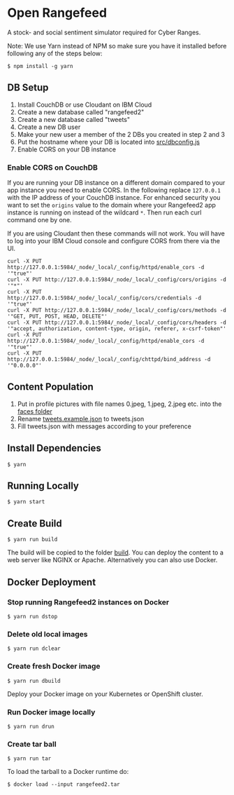 # Open Rangefeed
A stock- and social sentiment simulator required for Cyber Ranges.

Note: We use Yarn instead of NPM so make sure you have it installed before following any of the steps below:
```
$ npm install -g yarn
```

## DB Setup

1. Install CouchDB or use Cloudant on IBM Cloud
2. Create a new database called "rangefeed2"
3. Create a new database called "tweets"
4. Create a new DB user
5. Make your new user a member of the 2 DBs you created in step 2 and 3
6. Put the hostname where your DB is located into [src/dbconfig.js](src/dbconfig.js)
7. Enable CORS on your DB instance

### Enable CORS on CouchDB

If you are running your DB instance on a different domain compared to your app instance you need to enable CORS. In the following replace `127.0.0.1` with the IP address of your CouchDB instance. For enhanced security you want to set the `origins` value to the domain where your Rangefeed2 app instance is running on instead of the wildcard `*`. Then run each curl command one by one.

If you are using Cloudant then these commands will not work. You will have to log into your IBM Cloud console and configure CORS from there via the UI.

```
curl -X PUT http://127.0.0.1:5984/_node/_local/_config/httpd/enable_cors -d '"true"'
curl -X PUT http://127.0.0.1:5984/_node/_local/_config/cors/origins -d '"*"'
curl -X PUT http://127.0.0.1:5984/_node/_local/_config/cors/credentials -d '"true"'
curl -X PUT http://127.0.0.1:5984/_node/_local/_config/cors/methods -d '"GET, PUT, POST, HEAD, DELETE"'
curl -X PUT http://127.0.0.1:5984/_node/_local/_config/cors/headers -d '"accept, authorization, content-type, origin, referer, x-csrf-token"'
curl -X PUT http://127.0.0.1:5984/_node/_local/_config/httpd/enable_cors -d '"true"'
curl -X PUT http://127.0.0.1:5984/_node/_local/_config/chttpd/bind_address -d '"0.0.0.0"'
```

## Content Population

1. Put in profile pictures with file names 0.jpeg, 1.jpeg, 2.jpeg etc. into the [faces folder](public/img/faces/legacy)
2. Rename [tweets.example.json](src/content/tweet-list/tweets.example.json) to tweets.json
3. Fill tweets.json with messages according to your preference

## Install Dependencies
```
$ yarn
```

## Running Locally
```
$ yarn start
```

## Create Build

```
$ yarn run build
```

The build will be copied to the folder [build](build). You can deploy the content to a web server like NGINX or Apache. Alternatively you can also use Docker.

## Docker Deployment

### Stop running Rangefeed2 instances on Docker
```
$ yarn run dstop
```

### Delete old local images
```
$ yarn run dclear
```

### Create fresh Docker image
```
$ yarn run dbuild
```

Deploy your Docker image on your Kubernetes or OpenShift cluster.


### Run Docker image locally
```
$ yarn run drun
```

### Create tar ball
```
$ yarn run tar
```

To load the tarball to a Docker runtime do:
```
$ docker load --input rangefeed2.tar
```